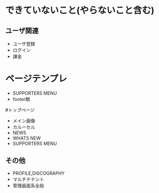 # できていないこと(やらないこと含む)
## ユーザ関連
* ユーザ登録
* ログイン
* 課金

# ページテンプレ
* SUPPORTERS MENU
* footer類

#トップページ
* メイン画像
* カルーセル
* NEWS
* WHATS NEW
* SUPPORTERS MENU


## その他
* PROFILE,DISCOGRAPHY
* マルチテナント
* 管理画面系全般